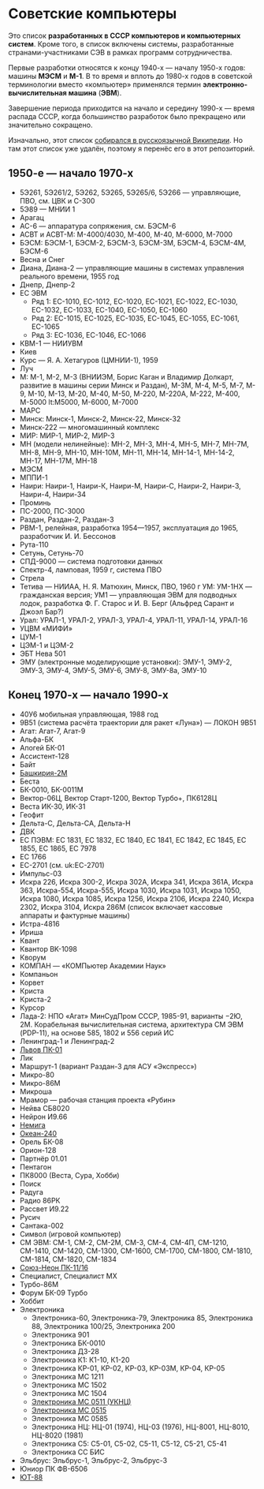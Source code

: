 # Советские компьютеры

Это список **разработанных в СССР компьютеров и компьютерных систем**. Кроме того, в список включены системы, разработанные странами-участниками СЭВ в рамках программ сотрудничества.

Первые разработки относятся к концу 1940-х — началу 1950-х годов: машины **МЭСМ** и **М-1**. В то время и вплоть до 1980-х годов в советской терминологии вместо «компьютер» применялся термин **электронно-вычислительная машина** (**ЭВМ**).

Завершение периода приходится на начало и середину 1990-х — время распада СССР, когда большинство разработок было прекращено или значительно сокращено.

Изначально, этот список [собирался в русскоязычной Википедии](https://ru.wikipedia.org/wiki/%D0%A1%D0%BF%D0%B8%D1%81%D0%BE%D0%BA_%D1%81%D0%BE%D0%B2%D0%B5%D1%82%D1%81%D0%BA%D0%B8%D1%85_%D0%BA%D0%BE%D0%BC%D0%BF%D1%8C%D1%8E%D1%82%D0%B5%D1%80%D0%BD%D1%8B%D1%85_%D1%81%D0%B8%D1%81%D1%82%D0%B5%D0%BC).
Но там этот список уже удалён, поэтому я перенёс его в этот репозиторий.


## 1950-е — начало 1970-х

* 5Э261, 5Э261/2, 5Э262, 5Э265, 5Э265/6, 5Э266 — управляющие, ПВО, см. ЦВК и С-300
* 5Э89 — МНИИ 1
* Арагац
* АС-6 — аппаратура сопряжения, см. БЭСМ-6
* АСВТ и АСВТ-М: М-4000/4030, М-400, М-40, М-6000, М-7000
* БЭСМ: БЭСМ-1, БЭСМ-2, БЭСМ-3, БЭСМ-3М, БЭСМ-4, БЭСМ-4М, БЭСМ-6
* Весна и Снег
* Диана, Диана-2 — управляющие машины в системах управления реального времени, 1955 год
* Днепр, Днепр-2
* ЕС ЭВМ
  * Ряд 1: ЕС-1010, ЕС-1012, ЕС-1020, ЕС-1021, ЕС-1022, ЕС-1030, ЕС-1032, ЕС-1033, ЕС-1040, ЕС-1050, ЕС-1060
  * Ряд 2: ЕС-1015, ЕС-1025, ЕС-1035, ЕС-1045, ЕС-1055, ЕС-1061, ЕС-1065
  * Ряд 3: ЕС-1036, ЕС-1046, ЕС-1066
* КВМ-1 — НИИУВМ
* Киев
* Курс — Я. А. Хетагуров (ЦМНИИ-1), 1959
* Луч
* М: М-1, М-2, М-3 (ВНИИЭМ, Борис Каган и Владимир Долкарт, развитие в машины серии Минск и Раздан), М-3М, М-4, M-5, M-7, M-9, М-10, М-13, М-20, М-40, М-50, М-220, М-220А, М-222, М-400, М-5000 lt:M5000, М-6000, М-7000
* МАРС
* Минск: Минск-1, Минск-2, Минск-22, Минск-32
* Минск-222 — многомашинный комплекс
* МИР: МИР-1, МИР-2, МИР-3
* МН (модели нелинейные): МН-2, МН-3, МН-4, МН-5, МН-7, МН-7М, МН-8, МН-9, МН-10, МН-10М, МН-11, МН-14, МН-14-1, МН-14-2, МН-17, МН-17М, МН-18
* МЭСМ
* МППИ-1
* Наири: Наири-1, Наири-К, Наири-М, Наири-С, Наири-2, Наири-3, Наири-4, Наири-34
* Проминь
* ПС-2000, ПС-3000
* Раздан, Раздан-2, Раздан-3
* РВМ-1, релейная, разработка 1954—1957, эксплуатация до 1965, разработчик И. И. Бессонов
* Рута-110
* Сетунь, Сетунь-70
* СПД-9000 — система подготовки данных
* Спектр-4, ламповая, 1959 г, система ПВО
* Стрела
* Тетива — НИИАА, Н. Я. Матюхин, Минск, ПВО, 1960 г
УМ: УМ-1НХ — гражданская версия; УМ1 — управляющая ЭВМ для подводных лодок, разработка Ф. Г. Старос и И. В. Берг (Альфред Сарант и Джоэл Бар?)
* Урал: УРАЛ-1, УРАЛ-2, УРАЛ-3, УРАЛ-4, УРАЛ-11, УРАЛ-14, УРАЛ-16
* УЦВМ «МИФИ»
* ЦУМ-1
* ЦЭМ-1 и ЦЭМ-2
* ЭБТ Нева 501
* ЭМУ (электронные моделирующие установки): ЭМУ-1, ЭМУ-2, ЭМУ-3, ЭМУ-4, ЭМУ-5, ЭМУ-6, ЭМУ-8, ЭМУ-8а, ЭМУ-10


## Конец 1970-х — начало 1990-х

* 40У6 мобильная управляющая, 1988 год
* 9В51 (система расчёта траектории для ракет «Луна») — ЛОКОН 9В51
* Агат: Агат-7, Агат-9
* Альфа-БК
* Апогей БК-01
* Ассистент-128
* Байт
* [Башкирия-2М](computer/bashkiria-2m.md)
* Беста
* БК-0010, БК-0011М
* Вектор-06Ц, Вектор Старт-1200, Вектор Турбо+, ПК6128Ц
* Веста ИК-30, ИК-31
* Геофит
* Дельта-С, Дельта-СА, Дельта-Н
* ДВК
* ЕС ПЭВМ: ЕС 1831, ЕС 1832, ЕС 1840, EC 1841, EC 1842, EC 1845, EC 1855, EC 1865, ЕС 7978
* ЕС 1766
* ЕС-2701 (см. uk:ЕС-2701)
* Импульс-03
* Искра 226, Искра 300-2, Искра 302А, Искра 341, Искра 361А, Искра 363, Искра-554, Искра-555, Искра 1030, Искра 1031, Искра 1050, Искра 1080, Искра 1085, Искра 1256, Искра 2106, Искра 2240, Искра 2302, Искра 3104, Искра 286М (список включает кассовые аппараты и фактурные машины)
* Истра-4816
* Ириша
* Квант
* Квантор BK-1098
* Кворум
* КОМПАН — «КОМПьютер Академии Наук»
* Компаньон
* Корвет
* Криста
* Криста-2
* Курсор
* Лада-2: НПО «Агат» МинСудПром СССР, 1985-91, варианты −2Ю, 2М. Корабельная вычислительная система, архитектура СМ ЭВМ (PDP-11), на основе 585, 1802 и 556 серий ИС
* Ленинград-1 и Ленинград-2
* [Львов ПК-01](computer/pk-01-lviv.md)
* Лик
* Маршрут-1 (вариант Раздан-3 для АСУ «Экспресс»)
* Микро-80
* Микро-86М
* Микроша
* Мрамор — рабочая станция проекта «Рубин»
* Нейва СБ8020
* Нейрон И9.66
* [Немига](computer/nemiga.md)
* [Океан-240](computer/ocean-240.md)
* Орель БК-08
* Орион-128
* Партнёр 01.01
* Пентагон
* ПК8000 (Веста, Сура, Хобби)
* Поиск
* Радуга
* Радио 86РК
* Рассвет И9.22
* Русич
* Сантака-002
* Символ (игровой компьютер)
* СМ ЭВМ: СМ-1, СМ-2, СМ-2М, СМ-3, СМ-4, СМ-4П, СМ-1210, СМ-1410, СМ-1420, СМ-1300, СМ-1600, СМ-1700, СМ-1800, СМ-1810, СМ-1814, СМ-1820, СМ-1834
* [Союз-Неон ПК-11/16](computer/soyuz-neon.md)
* Специалист, Специалист MX
* Турбо-86М
* Форум БК-09 Турбо
* Хоббит
* Электроника
  * Электроника-60, Электроника-79, Электроника 85, Электроника 88, Электроника 100/25, Электроника 200
  * Электроника 901
  * Электроника БК-0010
  * Электроника Д3-28
  * Электроника К1: К1-10, К1-20
  * Электроника КР-01, КР-02, КР-03, КР-03М, КР-04, КР-05
  * Электроника МС 1211
  * Электроника МС 1502
  * Электроника МС 1504
  * [Электроника МС 0511 (УКНЦ)](computer/uknc.md)
  * [Электроника МС 0515](computer/ms0515.md)
  * Электроника МС 0585
  * Электроника НЦ: НЦ-01 (1974), НЦ-03 (1976), НЦ-8001, НЦ-8010, НЦ-8020 (1981)
  * Электроника С5: С5-01, С5-02, С5-11, С5-12, С5-21, С5-41
  * Электроника СС БИС
* Эльбрус: Эльбрус-1, Эльбрус-2, Эльбрус-3
* Юниор ПК ФВ-6506
* [ЮТ-88](computer/ut-88.md)
